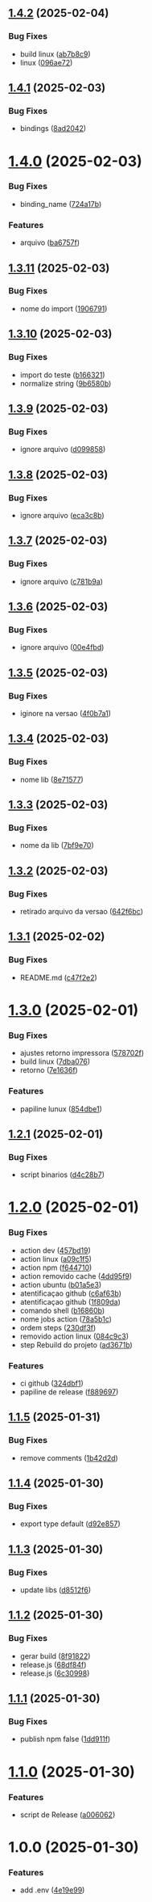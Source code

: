 ## [1.4.2](https://github.com/Alexssmusica/printer-electron-node/compare/v1.4.1...v1.4.2) (2025-02-04)


### Bug Fixes

* build linux ([ab7b8c9](https://github.com/Alexssmusica/printer-electron-node/commit/ab7b8c9b9010016cf115c61afc07a77b98a887f2))
* linux ([096ae72](https://github.com/Alexssmusica/printer-electron-node/commit/096ae72e27bbc4f1a214f09f01b7b6045152be82))

## [1.4.1](https://github.com/Alexssmusica/printer-electron-node/compare/v1.4.0...v1.4.1) (2025-02-03)


### Bug Fixes

* bindings ([8ad2042](https://github.com/Alexssmusica/printer-electron-node/commit/8ad2042a74ac43de2a1660d276e5f4f28dc498a3))

# [1.4.0](https://github.com/Alexssmusica/printer-electron-node/compare/v1.3.11...v1.4.0) (2025-02-03)


### Bug Fixes

* binding_name ([724a17b](https://github.com/Alexssmusica/printer-electron-node/commit/724a17b9b1cd8389d20190f41e1cf2fe11db983d))


### Features

* arquivo ([ba6757f](https://github.com/Alexssmusica/printer-electron-node/commit/ba6757f237f9445be379f267539524af236faa30))

## [1.3.11](https://github.com/Alexssmusica/printer-electron-node/compare/v1.3.10...v1.3.11) (2025-02-03)


### Bug Fixes

* nome  do import ([1906791](https://github.com/Alexssmusica/printer-electron-node/commit/19067911935dee2de565d5357734b06916ff8b30))

## [1.3.10](https://github.com/Alexssmusica/printer-electron-node/compare/v1.3.9...v1.3.10) (2025-02-03)


### Bug Fixes

* import do teste ([b166321](https://github.com/Alexssmusica/printer-electron-node/commit/b1663217bb9ef0cf69ea61c206d30c30111cb92e))
* normalize string ([9b6580b](https://github.com/Alexssmusica/printer-electron-node/commit/9b6580bd5c0a7fdf94db239f3644416eed9c2217))

## [1.3.9](https://github.com/Alexssmusica/printer-electron-node/compare/v1.3.8...v1.3.9) (2025-02-03)


### Bug Fixes

* ignore arquivo ([d099858](https://github.com/Alexssmusica/printer-electron-node/commit/d09985818304d7bc81f59a99b040e2cf4f8ec1ad))

## [1.3.8](https://github.com/Alexssmusica/printer-electron-node/compare/v1.3.7...v1.3.8) (2025-02-03)


### Bug Fixes

* ignore arquivo ([eca3c8b](https://github.com/Alexssmusica/printer-electron-node/commit/eca3c8b3035eeb63616fa0dbf4b2a6b92c32b72f))

## [1.3.7](https://github.com/Alexssmusica/printer-electron-node/compare/v1.3.6...v1.3.7) (2025-02-03)


### Bug Fixes

* ignore arquivo ([c781b9a](https://github.com/Alexssmusica/printer-electron-node/commit/c781b9a6e5b41cd47c0d4d2c37c4d59eaf9e8230))

## [1.3.6](https://github.com/Alexssmusica/printer-electron-node/compare/v1.3.5...v1.3.6) (2025-02-03)


### Bug Fixes

* ignore arquivo ([00e4fbd](https://github.com/Alexssmusica/printer-electron-node/commit/00e4fbdd4f0829bce6bd3929dc757a7017a42948))

## [1.3.5](https://github.com/Alexssmusica/printer-electron-node/compare/v1.3.4...v1.3.5) (2025-02-03)


### Bug Fixes

* iginore na versao ([4f0b7a1](https://github.com/Alexssmusica/printer-electron-node/commit/4f0b7a191115df71dc546b48f64d7508e4fb57db))

## [1.3.4](https://github.com/Alexssmusica/printer-electron-node/compare/v1.3.3...v1.3.4) (2025-02-03)


### Bug Fixes

* nome lib ([8e71577](https://github.com/Alexssmusica/printer-electron-node/commit/8e715771bd3b17e0017307b57806f2fb88346d66))

## [1.3.3](https://github.com/Alexssmusica/printer-electron-node/compare/v1.3.2...v1.3.3) (2025-02-03)


### Bug Fixes

* nome da lib ([7bf9e70](https://github.com/Alexssmusica/printer-electron-node/commit/7bf9e702a431f8eaefeb378e74b8c4a55437d91a))

## [1.3.2](https://github.com/Alexssmusica/printer-electron-node/compare/v1.3.1...v1.3.2) (2025-02-03)


### Bug Fixes

* retirado arquivo da versao ([642f6bc](https://github.com/Alexssmusica/printer-electron-node/commit/642f6bc2d9d3f810af42340cb1f7bca1d968cebf))

## [1.3.1](https://github.com/Alexssmusica/printer-electron-node/compare/v1.3.0...v1.3.1) (2025-02-02)


### Bug Fixes

* README.md ([c47f2e2](https://github.com/Alexssmusica/printer-electron-node/commit/c47f2e2a92aeb53d1937143e0795a92ce8f89975))

# [1.3.0](https://github.com/Alexssmusica/printer-electron-node/compare/v1.2.1...v1.3.0) (2025-02-01)


### Bug Fixes

* ajustes retorno impressora ([578702f](https://github.com/Alexssmusica/printer-electron-node/commit/578702f54dca28be3186acf725122b51d1fc0d19))
* build linux ([7dba076](https://github.com/Alexssmusica/printer-electron-node/commit/7dba076922e7df9aa806c1777bda1fd8a42959f2))
* retorno ([7e1636f](https://github.com/Alexssmusica/printer-electron-node/commit/7e1636f74d41ead16ca308dd66e7f8dc4a753595))


### Features

* papiline lunux ([854dbe1](https://github.com/Alexssmusica/printer-electron-node/commit/854dbe1a2364c6e866405c16975b54965182faed))

## [1.2.1](https://github.com/Alexssmusica/printer-electron-node/compare/v1.2.0...v1.2.1) (2025-02-01)


### Bug Fixes

* script binarios ([d4c28b7](https://github.com/Alexssmusica/printer-electron-node/commit/d4c28b7eb0d8e9ca98b2850acbd19c940e08eee4))

# [1.2.0](https://github.com/Alexssmusica/printer-electron-node/compare/v1.1.5...v1.2.0) (2025-02-01)


### Bug Fixes

* action dev ([457bd19](https://github.com/Alexssmusica/printer-electron-node/commit/457bd1978903adb7c1d528f70786f90fcb52b067))
* action linux ([a09c1f5](https://github.com/Alexssmusica/printer-electron-node/commit/a09c1f525ce63f383fb93e1412e8542499509267))
* action npm ([f644710](https://github.com/Alexssmusica/printer-electron-node/commit/f6447109f376df169f204d10ae1e075c3edccb25))
* action removido cache ([4dd95f9](https://github.com/Alexssmusica/printer-electron-node/commit/4dd95f997a3788215ef29981e7dc451c1c633ca6))
* action ubuntu ([b01a5e3](https://github.com/Alexssmusica/printer-electron-node/commit/b01a5e32c769bc91daaa89cf1ef3b4776e8c2981))
* atentificaçao github ([c6af63b](https://github.com/Alexssmusica/printer-electron-node/commit/c6af63b0b1e038fc8f1f76da2de4824c8cf5bae9))
* atentificaçao github ([1f809da](https://github.com/Alexssmusica/printer-electron-node/commit/1f809da8625a38a2a862637a86382775eca1035d))
* comando shell ([b16860b](https://github.com/Alexssmusica/printer-electron-node/commit/b16860b9785a76ca860a335522e407950bb19800))
* nome jobs action ([78a5b1c](https://github.com/Alexssmusica/printer-electron-node/commit/78a5b1c5e77de129d9f81dd732eb2036af64ce6c))
* ordem steps ([230df3f](https://github.com/Alexssmusica/printer-electron-node/commit/230df3fb1c9c42ea30068d0df4f54f451ca3f63a))
* removido action linux ([084c9c3](https://github.com/Alexssmusica/printer-electron-node/commit/084c9c3b5370c0155e01ffc32c26dc3c47483356))
* step Rebuild do projeto ([ad3671b](https://github.com/Alexssmusica/printer-electron-node/commit/ad3671b8f7ce2354fe97a8c59ded2b7420464227))


### Features

* ci github ([324dbf1](https://github.com/Alexssmusica/printer-electron-node/commit/324dbf139496cf8d1d472407449ba8e823a4a54b))
* papiline de release ([f889697](https://github.com/Alexssmusica/printer-electron-node/commit/f8896972068c251660125eebb768b6ee50eafb1e))

## [1.1.5](https://github.com/Alexssmusica/printer-electron-node/compare/v1.1.4...v1.1.5) (2025-01-31)


### Bug Fixes

* remove comments ([1b42d2d](https://github.com/Alexssmusica/printer-electron-node/commit/1b42d2d0756ceb4c11c854c45988642b40eaba79))

## [1.1.4](https://github.com/Alexssmusica/printer-electron-node/compare/v1.1.3...v1.1.4) (2025-01-30)


### Bug Fixes

* export type default ([d92e857](https://github.com/Alexssmusica/printer-electron-node/commit/d92e85781a77d3baf86fe03c9b767cf0923a0adc))

## [1.1.3](https://github.com/Alexssmusica/printer-electron-node/compare/v1.1.2...v1.1.3) (2025-01-30)


### Bug Fixes

* update libs ([d8512f6](https://github.com/Alexssmusica/printer-electron-node/commit/d8512f68beeb4893ed6805e14a009606333f352e))

## [1.1.2](https://github.com/Alexssmusica/printer-electron-node/compare/v1.1.1...v1.1.2) (2025-01-30)


### Bug Fixes

* gerar build ([8f91822](https://github.com/Alexssmusica/printer-electron-node/commit/8f91822531692a4cb7f2210bb1e225b7a7fd2872))
* release.js ([68df84f](https://github.com/Alexssmusica/printer-electron-node/commit/68df84fc70933d8f454a9f125bddb308feff3447))
* release.js ([6c30998](https://github.com/Alexssmusica/printer-electron-node/commit/6c30998fbdaa78a0f7a9a4c96d2c4b2769144efa))

## [1.1.1](https://github.com/Alexssmusica/printer-electron-node/compare/v1.1.0...v1.1.1) (2025-01-30)


### Bug Fixes

* publish npm false ([1dd911f](https://github.com/Alexssmusica/printer-electron-node/commit/1dd911f48c9da88cd631de0745f3dd3818544498))

# [1.1.0](https://github.com/Alexssmusica/printer-electron-node/compare/v1.0.0...v1.1.0) (2025-01-30)


### Features

* script de Release ([a006062](https://github.com/Alexssmusica/printer-electron-node/commit/a0060623480441b400745cbf851f5d5fd2d3ad6f))

# 1.0.0 (2025-01-30)


### Features

* add .env ([4e19e99](https://github.com/Alexssmusica/printer-electron-node/commit/4e19e999948eb2ce30d1c8769a028ce4b5b5dc5c))
